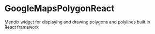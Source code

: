 # GoogleMapsPolygonReact
 Mendix widget for displaying and drawing polygons and polylines built in React framework
